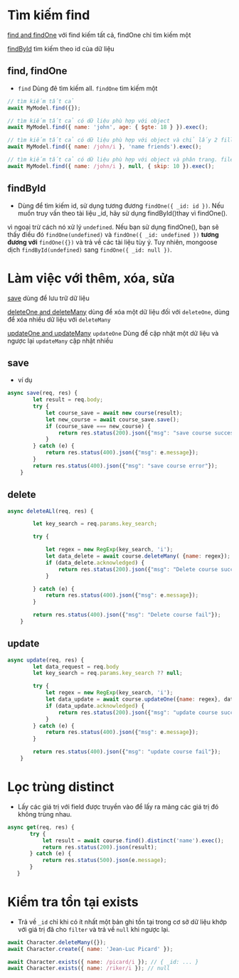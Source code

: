 # Tìm kiếm find

[find and findOne](#find-findone) với find kiếm tất cả, findOne chỉ tìm kiếm một

[findById](#findbyid) tìm kiếm theo id của dữ liệu

## find, findOne

- `find` Dùng đê tìm kiếm all. `findOne` tìm kiếm một


```js
// tìm kiếm tất cả
await MyModel.find({});

// tìm kiếm tất cả có dữ liệu phù hợp với object
await MyModel.find({ name: 'john', age: { $gte: 18 } }).exec();

// tìm kiếm tất cả có dữ liệu phù hợp với object và chỉ lấy 2 fill name và friends
await MyModel.find({ name: /john/i }, 'name friends').exec();

// tìm kiếm tất cả có dữ liệu phù hợp với object và phân trang. fileOne không có 
await MyModel.find({ name: /john/i }, null, { skip: 10 }).exec();
```
## findById

- Dùng để tìm kiếm id, sử dụng tương đương `findOne({ _id: id })`. Nếu muốn truy vấn theo tài liệu _id, hãy sử dụng findById()thay vì findOne().

vì ngoại trừ cách nó xử lý `undefined`. Nếu bạn sử dụng findOne(), bạn sẽ thấy điều đó `findOne(undefined)` và `findOne({ _id: undefined })` **tương đương với**  `findOne({})` và trả về các tài liệu tùy ý. Tuy nhiên, mongoose dịch `findById(undefined)` sang `findOne({ _id: null })`.


# Làm việc với thêm, xóa, sửa

[save](#save) dùng để lưu trữ dữ liệu

[deleteOne and deleteMany](#delete) dùng để xóa một dữ liệu đối với `deleteOne`, dùng để xóa nhiều dữ liệu với `deleteMany`

[updateOne and updateMany](#update) `updateOne` Dùng để cập nhật một dữ liệu và ngược lại `updateMany` cập nhật nhiều

## save

- ví dụ

```js
async save(req, res) {
        let result = req.body;
        try {
            let course_save = await new course(result);
            let new_course = await course_save.save();
            if (course_save === new_course) {
                return res.status(200).json({"msg": "save course success"});
            }
        } catch (e) {
            return res.status(400).json({"msg": e.message});
        }
        return res.status(400).json({"msg": "save course error"});
    }
```

## delete

```js
async deleteALl(req, res) {

        let key_search = req.params.key_search;

        try {

            let regex = new RegExp(key_search, 'i');
            let data_delete = await course.deleteMany( {name: regex});
            if (data_delete.acknowledged) {
                return res.status(200).json({"msg": "Delete course success"});
            }

        } catch (e) {
            return res.status(400).json({"msg": e.message});
        }

        return res.status(400).json({"msg": "Delete course fail"});
    }
```
## update

```js
async update(req, res) {
        let data_request = req.body
        let key_search = req.params.key_search ?? null;

        try {
            let regex = new RegExp(key_search, 'i');
            let data_update = await course.updateOne({name: regex}, data_request);
            if (data_update.acknowledged) {
                return res.status(200).json({"msg": "update course success"});
            }
        } catch (e) {
            return res.status(400).json({"msg": e.message});
        }

        return res.status(400).json({"msg": "update course fail"});
    }
```

# Lọc trùng distinct

- Lấy các giá trị với field được truyền vào để lấy ra mảng các giá trị đó không trùng nhau.

 ```js
 async get(req, res) {
        try {
            let result = await course.find().distinct('name').exec();
            return res.status(200).json(result);
        } catch (e) {
            return res.status(500).json(e.message);
        }
    }
 ```

# Kiểm tra tồn tại exists

 - Trả về `_id` chỉ khi có ít nhất một bản ghi tồn tại trong cơ sở dữ liệu khớp với giá trị đã cho `filter` và trả về `null` khi ngược lại.

 ```js
await Character.deleteMany({});
await Character.create({ name: 'Jean-Luc Picard' });

await Character.exists({ name: /picard/i }); // { _id: ... }
await Character.exists({ name: /riker/i }); // null
 ```